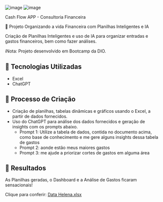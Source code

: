 ![image](https://github.com/user-attachments/assets/4dc08f06-8de5-4b6d-aa2a-ace13e2b3e3f)
![image](https://github.com/user-attachments/assets/c512d5be-4c36-478e-b5c7-35da61c8b6ef)

Cash Flow APP - Consultoria Financeira


📒 Projeto Organizando a vida Financeira com Planilhas Inteligentes e IA

Criação de Planilhas Inteligentes e uso de IA para organizar entradas e gastos financeiros, bem como fazer análises.

ℹ️Nota: Projeto desenvolvido em Bootcamp da DIO.

## 🤖 Tecnologias Utilizadas
- Excel 
- ChatGPT

## 🧐 Processo de Criação
- Criação de planilhas, tabelas dinâmicas e gráficos usando o Excel, a partir de dados fornecidos.
- Uso do ChatGPT para análise dos dados fornecidos e geração de insights com os prompts abaixo.
  - Prompt 1: Utilize a tabela de dados, contida no documento acima, como base de conhecimento e me gere alguns insights dessa tabela de gastos
  - Prompt 2: aonde estão meus maiores gastos
  - Prompt 3: me ajude a priorizar cortes de gastos em alguma área

## 🚀 Resultados
As Planilhas geradas, o Dashboard e a Análise de Gastos ficaram sensacionais!

Clique para conferir:
[Data Helena.xlsx](https://github.com/user-attachments/files/18419906/Data.Helena.xlsx)

